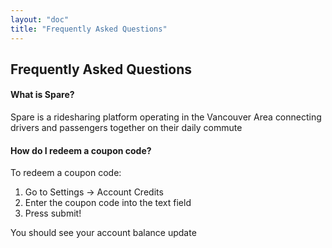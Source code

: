 ```yaml
---
layout: "doc"
title: "Frequently Asked Questions"
---
```


## Frequently Asked Questions

#### What is Spare?

Spare is a ridesharing platform operating in the Vancouver Area connecting drivers and passengers together on their daily commute

#### How do I redeem a coupon code?

To redeem a coupon code:

1. Go to Settings -> Account Credits
2. Enter the coupon code into the text field
3. Press submit!

You should see your account balance update

